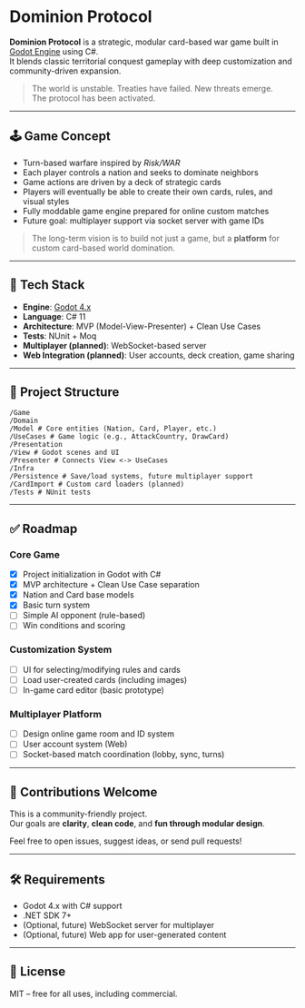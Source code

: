 # Dominion Protocol

**Dominion Protocol** is a strategic, modular card-based war game built in [Godot Engine](https://godotengine.org/) using C#.  
It blends classic territorial conquest gameplay with deep customization and community-driven expansion.

> The world is unstable. Treaties have failed. New threats emerge.  
> The protocol has been activated.

---

## 🕹 Game Concept

- Turn-based warfare inspired by *Risk/WAR*
- Each player controls a nation and seeks to dominate neighbors
- Game actions are driven by a deck of strategic cards
- Players will eventually be able to create their own cards, rules, and visual styles
- Fully moddable game engine prepared for online custom matches
- Future goal: multiplayer support via socket server with game IDs

> The long-term vision is to build not just a game, but a **platform** for custom card-based world domination.

---

## 🎯 Tech Stack

- **Engine**: [Godot 4.x](https://godotengine.org/)
- **Language**: C# 11
- **Architecture**: MVP (Model-View-Presenter) + Clean Use Cases
- **Tests**: NUnit + Moq
- **Multiplayer (planned)**: WebSocket-based server
- **Web Integration (planned)**: User accounts, deck creation, game sharing

---

## 🧱 Project Structure

```
/Game
/Domain
/Model # Core entities (Nation, Card, Player, etc.)
/UseCases # Game logic (e.g., AttackCountry, DrawCard)
/Presentation
/View # Godot scenes and UI
/Presenter # Connects View <-> UseCases
/Infra
/Persistence # Save/load systems, future multiplayer support
/CardImport # Custom card loaders (planned)
/Tests # NUnit tests
```

---

## ✅ Roadmap

### Core Game
- [x] Project initialization in Godot with C#
- [x] MVP architecture + Clean Use Case separation
- [x] Nation and Card base models
- [x] Basic turn system
- [ ] Simple AI opponent (rule-based)
- [ ] Win conditions and scoring

### Customization System
- [ ] UI for selecting/modifying rules and cards
- [ ] Load user-created cards (including images)
- [ ] In-game card editor (basic prototype)

### Multiplayer Platform
- [ ] Design online game room and ID system
- [ ] User account system (Web)
- [ ] Socket-based match coordination (lobby, sync, turns)

---

## 🤝 Contributions Welcome

This is a community-friendly project.  
Our goals are **clarity**, **clean code**, and **fun through modular design**.

Feel free to open issues, suggest ideas, or send pull requests!

---

## 🛠 Requirements

- Godot 4.x with C# support
- .NET SDK 7+
- (Optional, future) WebSocket server for multiplayer
- (Optional, future) Web app for user-generated content

---

## 📄 License

MIT – free for all uses, including commercial.